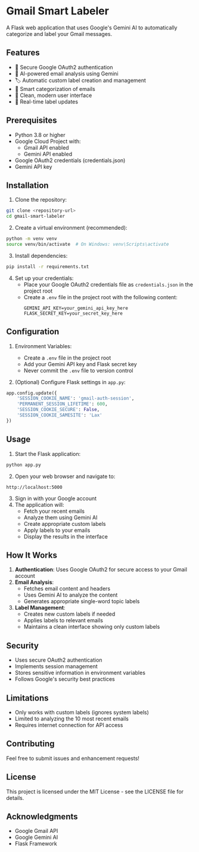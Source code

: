 # Gmail Smart Labeler

A Flask web application that uses Google's Gemini AI to automatically categorize and label your Gmail messages.

## Features

- 🔐 Secure Google OAuth2 authentication
- 🤖 AI-powered email analysis using Gemini
- 🏷️ Automatic custom label creation and management
- 📧 Smart categorization of emails
- 🎨 Clean, modern user interface
- 🔄 Real-time label updates

## Prerequisites

- Python 3.8 or higher
- Google Cloud Project with:
  - Gmail API enabled
  - Gemini API enabled
- Google OAuth2 credentials (credentials.json)
- Gemini API key

## Installation

1. Clone the repository:
```bash
git clone <repository-url>
cd gmail-smart-labeler
```

2. Create a virtual environment (recommended):
```bash
python -m venv venv
source venv/bin/activate  # On Windows: venv\Scripts\activate
```

3. Install dependencies:
```bash
pip install -r requirements.txt
```

4. Set up your credentials:
   - Place your Google OAuth2 credentials file as `credentials.json` in the project root
   - Create a `.env` file in the project root with the following content:
     ```
     GEMINI_API_KEY=your_gemini_api_key_here
     FLASK_SECRET_KEY=your_secret_key_here
     ```

## Configuration

1. Environment Variables:
   - Create a `.env` file in the project root
   - Add your Gemini API key and Flask secret key
   - Never commit the `.env` file to version control

2. (Optional) Configure Flask settings in `app.py`:
```python
app.config.update({
    'SESSION_COOKIE_NAME': 'gmail-auth-session',
    'PERMANENT_SESSION_LIFETIME': 600,
    'SESSION_COOKIE_SECURE': False,
    'SESSION_COOKIE_SAMESITE': 'Lax'
})
```

## Usage

1. Start the Flask application:
```bash
python app.py
```

2. Open your web browser and navigate to:
```
http://localhost:5000
```

3. Sign in with your Google account
4. The application will:
   - Fetch your recent emails
   - Analyze them using Gemini AI
   - Create appropriate custom labels
   - Apply labels to your emails
   - Display the results in the interface

## How It Works

1. **Authentication**: Uses Google OAuth2 for secure access to your Gmail account
2. **Email Analysis**: 
   - Fetches email content and headers
   - Uses Gemini AI to analyze the content
   - Generates appropriate single-word topic labels
3. **Label Management**:
   - Creates new custom labels if needed
   - Applies labels to relevant emails
   - Maintains a clean interface showing only custom labels

## Security

- Uses secure OAuth2 authentication
- Implements session management
- Stores sensitive information in environment variables
- Follows Google's security best practices

## Limitations

- Only works with custom labels (ignores system labels)
- Limited to analyzing the 10 most recent emails
- Requires internet connection for API access

## Contributing

Feel free to submit issues and enhancement requests!

## License

This project is licensed under the MIT License - see the LICENSE file for details.

## Acknowledgments

- Google Gmail API
- Google Gemini AI
- Flask Framework 